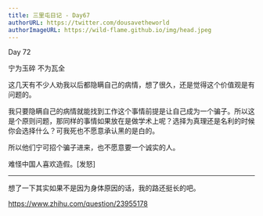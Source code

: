 ```yaml
---
title: 三里屯日记 - Day67
authorURL: https://twitter.com/dousavetheworld
authorImageURL: https://wild-flame.github.io/img/head.jpeg
---
```


Day 72

宁为玉碎 不为瓦全

这几天有不少人劝我以后都隐瞒自己的病情，想了很久，还是觉得这个价值观是有问题的。

我只要隐瞒自己的病情就能找到工作这个事情前提是让自己成为一个骗子。所以这是个原则问题，那同样的事情如果放在是做学术上呢？选择为真理还是名利的时候你会选择什么？可我死也不愿意承认黑的是白的。

所以他们宁可招个骗子进来，也不愿意要一个诚实的人。

难怪中国人喜欢造假。[发怒]

--- 

想了一下其实如果不是因为身体原因的话，我的路还挺长的吧。

https://www.zhihu.com/question/23955178


